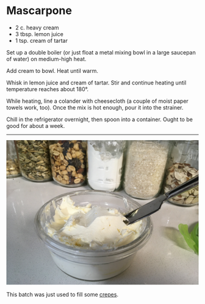 # Mascarpone

- 2 c. heavy cream
- 3 tbsp. lemon juice
- 1 tsp. cream of tartar

Set up a double boiler (or just float a metal mixing bowl in a large saucepan of
water) on medium-high heat.

Add cream to bowl. Heat until warm.

Whisk in lemon juice and cream of tartar. Stir and continue heating until
temperature reaches about 180°.

While heating, line a colander with cheesecloth (a couple of moist paper towels
work, too). Once the mix is hot enough, pour it into the strainer.

Chill in the refrigerator overnight, then spoon into a container. Ought to be
good for about a week.

---

![mascarpone](../images/mascarpone.jpg)

This batch was just used to fill some [crepes](./crepes.md).
